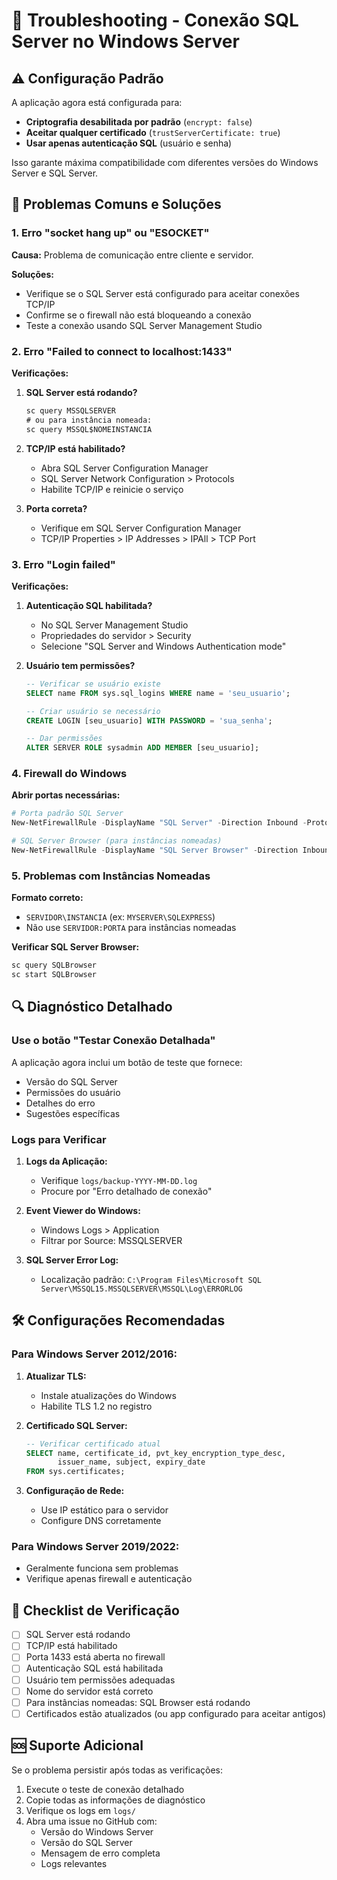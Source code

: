 # 🔧 Troubleshooting - Conexão SQL Server no Windows Server

## ⚠️ Configuração Padrão

A aplicação agora está configurada para:
- **Criptografia desabilitada por padrão** (`encrypt: false`)
- **Aceitar qualquer certificado** (`trustServerCertificate: true`)
- **Usar apenas autenticação SQL** (usuário e senha)

Isso garante máxima compatibilidade com diferentes versões do Windows Server e SQL Server.

## 🚨 Problemas Comuns e Soluções

### 1. Erro "socket hang up" ou "ESOCKET"

**Causa:** Problema de comunicação entre cliente e servidor.

**Soluções:**
- Verifique se o SQL Server está configurado para aceitar conexões TCP/IP
- Confirme se o firewall não está bloqueando a conexão
- Teste a conexão usando SQL Server Management Studio

### 2. Erro "Failed to connect to localhost:1433"

**Verificações:**
1. **SQL Server está rodando?**
   ```cmd
   sc query MSSQLSERVER
   # ou para instância nomeada:
   sc query MSSQL$NOMEINSTANCIA
   ```

2. **TCP/IP está habilitado?**
   - Abra SQL Server Configuration Manager
   - SQL Server Network Configuration > Protocols
   - Habilite TCP/IP e reinicie o serviço

3. **Porta correta?**
   - Verifique em SQL Server Configuration Manager
   - TCP/IP Properties > IP Addresses > IPAll > TCP Port

### 3. Erro "Login failed"

**Verificações:**
1. **Autenticação SQL habilitada?**
   - No SQL Server Management Studio
   - Propriedades do servidor > Security
   - Selecione "SQL Server and Windows Authentication mode"

2. **Usuário tem permissões?**
   ```sql
   -- Verificar se usuário existe
   SELECT name FROM sys.sql_logins WHERE name = 'seu_usuario';
   
   -- Criar usuário se necessário
   CREATE LOGIN [seu_usuario] WITH PASSWORD = 'sua_senha';
   
   -- Dar permissões
   ALTER SERVER ROLE sysadmin ADD MEMBER [seu_usuario];
   ```

### 4. Firewall do Windows

**Abrir portas necessárias:**
```powershell
# Porta padrão SQL Server
New-NetFirewallRule -DisplayName "SQL Server" -Direction Inbound -Protocol TCP -LocalPort 1433 -Action Allow

# SQL Server Browser (para instâncias nomeadas)
New-NetFirewallRule -DisplayName "SQL Server Browser" -Direction Inbound -Protocol UDP -LocalPort 1434 -Action Allow
```

### 5. Problemas com Instâncias Nomeadas

**Formato correto:**
- `SERVIDOR\INSTANCIA` (ex: `MYSERVER\SQLEXPRESS`)
- Não use `SERVIDOR:PORTA` para instâncias nomeadas

**Verificar SQL Server Browser:**
```cmd
sc query SQLBrowser
sc start SQLBrowser
```

## 🔍 Diagnóstico Detalhado

### Use o botão "Testar Conexão Detalhada"

A aplicação agora inclui um botão de teste que fornece:
- Versão do SQL Server
- Permissões do usuário
- Detalhes do erro
- Sugestões específicas

### Logs para Verificar

1. **Logs da Aplicação:**
   - Verifique `logs/backup-YYYY-MM-DD.log`
   - Procure por "Erro detalhado de conexão"

2. **Event Viewer do Windows:**
   - Windows Logs > Application
   - Filtrar por Source: MSSQLSERVER

3. **SQL Server Error Log:**
   - Localização padrão: `C:\Program Files\Microsoft SQL Server\MSSQL15.MSSQLSERVER\MSSQL\Log\ERRORLOG`

## 🛠️ Configurações Recomendadas

### Para Windows Server 2012/2016:

1. **Atualizar TLS:**
   - Instale atualizações do Windows
   - Habilite TLS 1.2 no registro

2. **Certificado SQL Server:**
   ```sql
   -- Verificar certificado atual
   SELECT name, certificate_id, pvt_key_encryption_type_desc, 
          issuer_name, subject, expiry_date
   FROM sys.certificates;
   ```

3. **Configuração de Rede:**
   - Use IP estático para o servidor
   - Configure DNS corretamente

### Para Windows Server 2019/2022:

- Geralmente funciona sem problemas
- Verifique apenas firewall e autenticação

## 📝 Checklist de Verificação

- [ ] SQL Server está rodando
- [ ] TCP/IP está habilitado
- [ ] Porta 1433 está aberta no firewall
- [ ] Autenticação SQL está habilitada
- [ ] Usuário tem permissões adequadas
- [ ] Nome do servidor está correto
- [ ] Para instâncias nomeadas: SQL Browser está rodando
- [ ] Certificados estão atualizados (ou app configurado para aceitar antigos)

## 🆘 Suporte Adicional

Se o problema persistir após todas as verificações:

1. Execute o teste de conexão detalhado
2. Copie todas as informações de diagnóstico
3. Verifique os logs em `logs/`
4. Abra uma issue no GitHub com:
   - Versão do Windows Server
   - Versão do SQL Server
   - Mensagem de erro completa
   - Logs relevantes 